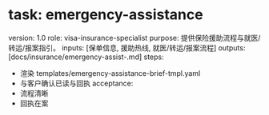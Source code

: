 # task: emergency-assistance

version: 1.0
role: visa-insurance-specialist
purpose: 提供保险援助流程与就医/转运/报案指引。
inputs: [保单信息, 援助热线, 就医/转运/报案流程]
outputs: [docs/insurance/emergency-assist-<traveler>.md]
steps:

- 渲染 templates/emergency-assistance-brief-tmpl.yaml
- 与客户确认已读与回执
  acceptance:
- 流程清晰
- 回执在案
